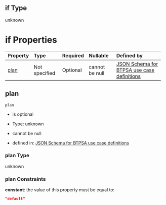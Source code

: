 ## if Type

unknown

# if Properties

| Property      | Type          | Required | Nullable       | Defined by                                                                                                                                                                                                                                  |
| :------------ | :------------ | :------- | :------------- | :------------------------------------------------------------------------------------------------------------------------------------------------------------------------------------------------------------------------------------------ |
| [plan](#plan) | Not specified | Optional | cannot be null | [JSON Schema for BTPSA use case definitions](btpsa-usecase-properties-services-items-allof-1-then-allof-49-then-allof-0-if-properties-plan.md "undefined#/properties/services/items/allOf/1/then/allOf/49/then/allOf/0/if/properties/plan") |

## plan



`plan`

*   is optional

*   Type: unknown

*   cannot be null

*   defined in: [JSON Schema for BTPSA use case definitions](btpsa-usecase-properties-services-items-allof-1-then-allof-49-then-allof-0-if-properties-plan.md "undefined#/properties/services/items/allOf/1/then/allOf/49/then/allOf/0/if/properties/plan")

### plan Type

unknown

### plan Constraints

**constant**: the value of this property must be equal to:

```json
"default"
```
